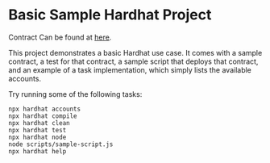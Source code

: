 # Basic Sample Hardhat Project
Contract Can be found at [here](https://mumbai.polygonscan.com/address/0xafb946A9F35324fBddeC708f67005Be11E50E3de#code).

This project demonstrates a basic Hardhat use case. It comes with a sample contract, a test for that contract, a sample script that deploys that contract, and an example of a task implementation, which simply lists the available accounts.

Try running some of the following tasks:

```shell
npx hardhat accounts
npx hardhat compile
npx hardhat clean
npx hardhat test
npx hardhat node
node scripts/sample-script.js
npx hardhat help
```
